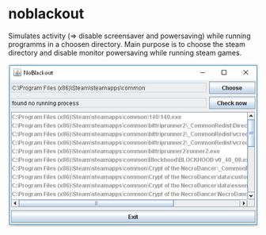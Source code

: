 # noblackout

Simulates activity (=> disable screensaver and powersaving) while running programms in a choosen directory.
Main purpose is to choose the steam directory and disable monitor powersaving while running steam games.

![Alt text](/noblackout.png?raw=true "Screenshot")
